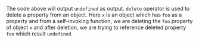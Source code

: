 The code above will output `undefined` as output. `delete` operator is used to delete a property from an object. Here `x` is an object which has `foo` as a property and from a self-invoking function, we are deleting the `foo` property of object `x` and after deletion, we are trying to reference deleted property `foo` which result `undefined`.